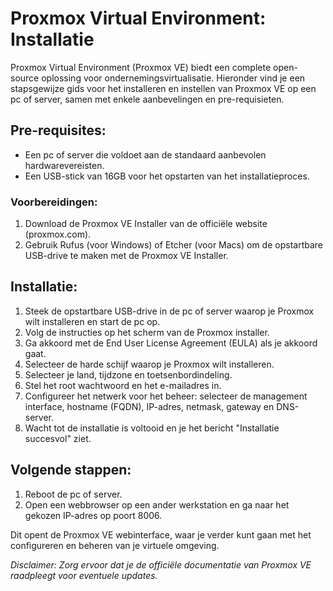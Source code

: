 


# Proxmox Virtual Environment: Installatie

Proxmox Virtual Environment (Proxmox VE) biedt een complete open-source oplossing voor ondernemingsvirtualisatie. Hieronder vind je een stapsgewijze gids voor het installeren en instellen van Proxmox VE op een pc of server, samen met enkele aanbevelingen en pre-requisieten.

## Pre-requisites:

- Een pc of server die voldoet aan de standaard aanbevolen hardwarevereisten.
- Een USB-stick van 16GB voor het opstarten van het installatieproces.

### Voorbereidingen:

1. Download de Proxmox VE Installer van de officiële website (proxmox.com).
2. Gebruik Rufus (voor Windows) of Etcher (voor Macs) om de opstartbare USB-drive te maken met de Proxmox VE Installer.

## Installatie:

1. Steek de opstartbare USB-drive in de pc of server waarop je Proxmox wilt installeren en start de pc op.
2. Volg de instructies op het scherm van de Proxmox installer.
3. Ga akkoord met de End User License Agreement (EULA) als je akkoord gaat.
4. Selecteer de harde schijf waarop je Proxmox wilt installeren.
5. Selecteer je land, tijdzone en toetsenbordindeling.
6. Stel het root wachtwoord en het e-mailadres in.
7. Configureer het netwerk voor het beheer: selecteer de management interface, hostname (FQDN), IP-adres, netmask, gateway en DNS-server.
8. Wacht tot de installatie is voltooid en je het bericht "Installatie succesvol" ziet.

## Volgende stappen:

1. Reboot de pc of server.
2. Open een webbrowser op een ander werkstation en ga naar het gekozen IP-adres op poort 8006.

Dit opent de Proxmox VE webinterface, waar je verder kunt gaan met het configureren en beheren van je virtuele omgeving.


*Disclaimer: Zorg ervoor dat je de officiële documentatie van Proxmox VE raadpleegt voor eventuele updates.*